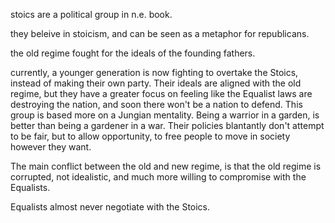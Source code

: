 stoics are a political group in n.e. book.

they beleive in stoicism, and can be seen as a metaphor for republicans.

the old regime fought for the ideals of the founding fathers.

currently, a younger generation is now fighting to overtake the Stoics, instead of making their own party. Their ideals are aligned with the old regime, but they have a greater focus on feeling like the Equalist laws are destroying the nation, and soon there won't be a nation to defend. This group is based more on a Jungian mentality. Being a warrior in a garden, is better than being a gardener in a war. Their policies blantantly don't attempt to be fair, but to allow opportunity, to free people to move in society however they want.

The main conflict between the old and new regime, is that the old regime is corrupted, not idealistic, and much more willing to compromise with the Equalists.

Equalists almost never negotiate with the Stoics.
